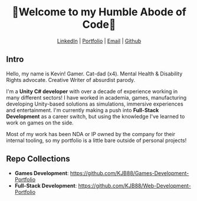 <div align="center">
  <h1>🤘Welcome to my Humble Abode of Code🤘</h1>
  <a href="http://www.LinkedIn.com/in/kevin-barr1988">LinkedIn</a> |
  <a href="http://kjb88.github.io">Portfolio</a> |
  <a href="mailto:kevinbarr.business@gmail.com">Email</a> |
  <a href="https://github.com/KJB88">Github</a>
</div>
<div>
  <h2>Intro</h2>
  <p>
    Hello, my name is Kevin! Gamer. Cat-dad (x4). Mental Health & Disability Rights advocate. Creative Writer of absurdist parody.
  </p>
  <p>
  I'm a <b>Unity C# developer</b> with over a decade of experience working in many different sectors! I have worked in academia, games, manufacturing developing Unity-based solutions as simulations, immersive experiences and entertainment. I'm currently making a push into <b>Full-Stack Development</b> as a career switch, but using the knowledge I've learned to work on games on the side.
  </p>
  <p>
    Most of my work has been NDA or IP owned by the company for their internal tooling, so my portfolio is a little bare outside of personal projects!
  </p>
</div>
<div>
  <h2>Repo Collections</h2>
  <ul>
    <li><b>Games Development</b>: <a href="https://github.com/KJB88/Games-Development-Portfolio">https://github.com/KJB88/Games-Development-Portfolio</a></li>
     <li><b>Full-Stack Development</b>: <a href="https://github.com/KJB88/Web-Development-Portfolio">https://github.com/KJB88/Web-Development-Portfolio</a></li>
    </ul>
</div>
<!---
<div>
  <h2>Skills</h2>
  <h3>Games & Simulation Development</h3>
  <ul>
    <li><b>Engines</b>: Unity | Godot</li>
    <li>Languages: C# | C++ | </li>
    <li>Platforms: Desktop (PC/Mac) | VR (Oculus Rift), XR/MR (Microsoft HoloLens), Mobile (Android/iOS), AR (iOS) </li>
    </ul>
  <h3>Immersive Experiences</h3>
  
  <h3>Simulation</h3>
  
</div>
<div>
  <h2>Repo Collections</h2>
  <b>Games Development</b>: 

  C++ Projects:
  Web Dev:
  

</div>
  -->
<!--
**KJB88/KJB88** is a ✨ _special_ ✨ repository because its `README.md` (this file) appears on your GitHub profile.

Here are some ideas to get you started:

- 🔭 I’m currently working on ...
- 🌱 I’m currently learning ...
- 👯 I’m looking to collaborate on ...
- 🤔 I’m looking for help with ...
- 💬 Ask me about ...
- 📫 How to reach me: ...
- 😄 Pronouns: ...
- ⚡ Fun fact: ...
-->
